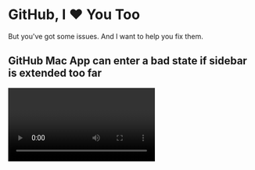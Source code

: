 <title>Let's Make GitHub Better, Together</title>
<link href="//netdna.bootstrapcdn.com/twitter-bootstrap/2.2.1/css/bootstrap-combined.min.css" rel="stylesheet">
<style type="text/css">body { margin: 10px; }</style>

GitHub, I <span class="love">❤</span> You Too
=============================================
But you've got some issues. And I want to help you fix them.


GitHub Mac App can enter a bad state if sidebar is extended too far
-------------------------------------------------------------------

<video controls src="./video/github_mac_app_resizing_bug.mov">

**Fix:** Set a limit on how far out the sidebar can extend, to avoid this problematic state from ever occurring.


Gists that have zero stars have a broken link (404)
---------------------------------------------------

<video controls src="./video/gist_zero_stars_leads_to_404.mov">

**Fix:** When there are zero stars, link to <u>https://gist.github.com/`username`/`gist_id`/stars</u> rather than <u>https://gist.github.com/`username`/false</u>.


Different defaults for indent settings all over the place
---------------------------------------------------------

![](./img/default_indent_settings_github.png)

![](./img/default_indent_settings_gist.png)

**Fix:** Make consistent default values for indent mode and indent size.

**Pro-level:** If your defaults aren't my preferred values, please let me [override](https://github.com/shurcooL/preferences.content/blob/master/README.toml) the defaults in my GitHub settings. Personally, I like tabs of size 4.
